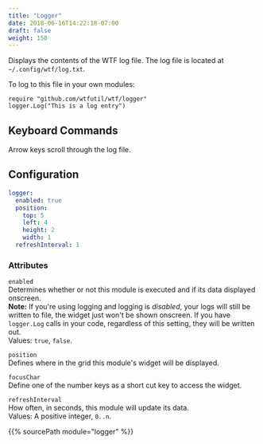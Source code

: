 ```yaml
---
title: "Logger"
date: 2018-06-16T14:22:18-07:00
draft: false
weight: 150
---
```


Displays the contents of the WTF log file. The log file is located at `~/.config/wtf/log.txt`.

To log to this file in your own modules:

```golang
require "github.com/wtfutil/wtf/logger"
logger.Log("This is a log entry")
```

## Keyboard Commands

Arrow keys scroll through the log file.

## Configuration

```yaml
logger:
  enabled: true
  position:
    top: 5
    left: 4
    height: 2
    width: 1
  refreshInterval: 1
```

### Attributes

`enabled` <br />
Determines whether or not this module is executed and if its data displayed onscreen. <br />
**Note:** If you're using logging and logging is _disabled_, your logs
will still be written to file, the widget just won't be shown onscreen.
If you have `logger.Log` calls in your code, regardless of this setting,
they will be written out. <br />
Values: `true`, `false`.

`position` <br />
Defines where in the grid this module's widget will be displayed. <br />

`focusChar` <br />
Define one of the number keys as a short cut key to access the widget. <br />

`refreshInterval` <br />
How often, in seconds, this module will update its data. <br />
Values: A positive integer, `0..n`.

{{% sourcePath module="logger" %}}